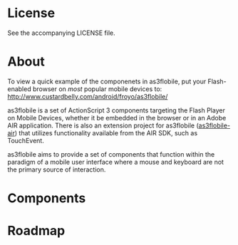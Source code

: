 # License

See the accompanying LICENSE file.

# About

To view a quick example of the componenets in as3flobile, put your Flash-enabled browser on *most* popular mobile devices to: http://www.custardbelly.com/android/froyo/as3flobile/

as3flobile is a set of ActionScript 3 components targeting the Flash Player on Mobile Devices, whether it be embedded in the browser or in an Adobe AIR application.
There is also an extension project for as3flobile ([as3flobile-air](http://github.com/bustardcelly/as3flobile-air)) that utilizes functionality available from the AIR SDK, such as TouchEvent.

as3flobile aims to provide a set of components that function within the paradigm of a mobile user interface where a mouse and keyboard are not the primary source of interaction.

# Components

# Roadmap
